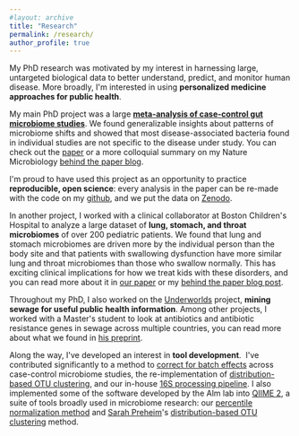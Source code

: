 ```yaml
---
#layout: archive
title: "Research"
permalink: /research/
author_profile: true
---
```


My PhD research was motivated by my interest in harnessing large, untargeted biological data to better understand, predict, and monitor human disease.
More broadly, I'm interested in using **personalized medicine approaches for public health**.

My main PhD project was a large **[meta-analysis of case-control gut microbiome studies](https://www.nature.com/articles/s41467-017-01973-8)**.
We found generalizable insights about patterns of microbiome shifts and showed that most disease-associated bacteria found in individual studies are not specific to the disease under study.
You can check out the [paper](https://www.nature.com/articles/s41467-017-01973-8) or a more colloquial summary on my Nature Microbiology [behind the paper blog](http://go.nature.com/2As9meL).

I'm proud to have used this project as an opportunity to practice **reproducible, open science**: every analysis in the paper can be re-made with the code on my [github](http://github.com/cduvallet/microbiomeHD), and we put the data on [Zenodo](https://zenodo.org/record/840333#.WbdUMtOGPBI).

In another project, I worked with a clinical collaborator at Boston Children's Hospital to analyze a large dataset of **lung, stomach, and throat microbiomes** of over 200 pediatric patients.
We found that lung and stomach microbiomes are driven more by the individual person than the body site and that patients with swallowing dysfunction have more similar lung and throat microbiomes than those who swallow normally.
This has exciting clinical implications for how we treat kids with these disorders, and you can read more about it in [our paper](https://journals.plos.org/plosone/article?id=10.1371/journal.pone.0216453) or my [behind the paper blog post](https://go.nature.com/30rx4VZ).

Throughout my PhD, I also worked on the [Underworlds](http://underworlds.mit.edu/) project, **mining sewage for useful public health information**.
Among other projects, I worked with a Master's student to look at antibiotics and antibiotic resistance genes in sewage across multiple countries, you can read more about what we found in [his preprint](https://www.biorxiv.org/content/10.1101/562496v1).

Along the way, I've developed an interest in **tool development**. 
I've contributed significantly to a method to [correct for batch effects](https://doi.org/10.1371/journal.pcbi.1006102) across case-control microbiome studies, the re-implementation of [distribution-based OTU clustering](https://doi.org/10.1371/journal.pone.0176335), and our in-house [16S processing pipeline](http://github.com/thomasgurry/amplicon_sequencing_pipeline).
I also implemented some of the software developed by the Alm lab into [QIIME 2](https://qiime2.org/), a suite of tools broadly used in microbiome research: our [percentile normalization method](https://github.com/cduvallet/q2-perc-norm) and [Sarah Preheim](https://engineering.jhu.edu/ehe/faculty/sarah-preheim/)'s [distribution-based OTU clustering](https://github.com/cduvallet/q2-dbotu) method.
